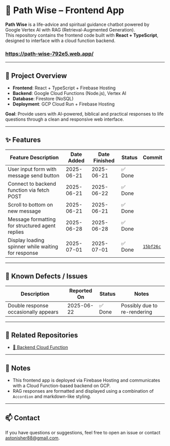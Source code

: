 # 🧭 Path Wise – Frontend App

**Path Wise** is a life-advice and spiritual guidance chatbot powered by Google Vertex AI with RAG (Retrieval-Augmented Generation).  
This repository contains the frontend code built with **React + TypeScript**, designed to interface with a cloud function backend.

### https://path-wise-792e5.web.app/

---

## 📘 Project Overview

- **Frontend**: React + TypeScript + Firebase Hosting
- **Backend**: Google Cloud Functions (Node.js), Vertex AI
- **Database**: Firestore (NoSQL)
- **Deployment**: GCP Cloud Run + Firebase Hosting

**Goal**: Provide users with AI-powered, biblical and practical responses to life questions through a clean and responsive web interface.

---

## ✨ Features

| Feature Description                              | Date Added | Date Finished | Status     | Commit |
|--------------------------------------------------|------------|----------------|------------|--------|
| User input form with message send button         | 2025-06-21 | 2025-06-21     | ✅ Done     | |
| Connect to backend function via fetch POST       | 2025-06-21 | 2025-06-22     | ✅ Done     | |
| Scroll to bottom on new message                  | 2025-06-21 | 2025-06-21     | ✅ Done     | |
| Message formatting for structured agent replies  | 2025-06-28 | 2025-06-28     | ✅ Done     | |
| Display loading spinner while waiting for response| 2025-07-01 | 2025-07-01     | ✅ Done     | [`15bf26c`](https://github.com/2ndPrince/path-wise/commit/15bf26cf581b07801b95d135de971722341193f0) |

---

## 🐛 Known Defects / Issues

| Description                                       | Reported On | Status        | Notes                          |
|--------------------------------------------------|-------------|----------------|--------------------------------|
| Double response occasionally appears             | 2025-06-22  | ✅ Done        | Possibly due to re-rendering  |

---

## 🧩 Related Repositories

- [🔗 Backend Cloud Function](https://github.com/2ndPrince/path-wise-functions)

---

## 📌 Notes

- This frontend app is deployed via Firebase Hosting and communicates with a Cloud Function-based backend on GCP.
- RAG responses are formatted and displayed using a combination of `Accordion` and markdown-like styling.

---

## 📫 Contact

If you have questions or suggestions, feel free to open an issue or contact [astonisher88@gmail.com](mailto:astonisher88@gmail.com).
